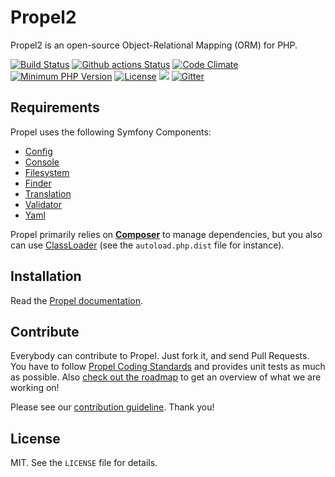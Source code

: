 # Propel2

Propel2 is an open-source Object-Relational Mapping (ORM) for PHP.

[![Build Status](https://travis-ci.org/propelorm/Propel2.svg?branch=master)](https://travis-ci.org/propelorm/Propel2)
[![Github actions Status](https://github.com/propelorm/Propel2/workflows/CI/badge.svg?branch=master)](https://github.com/propelorm/Propel2/actions?query=workflow%3ACI+branch%3Amaster)
[![Code Climate](https://codeclimate.com/github/propelorm/Propel2/badges/gpa.svg)](https://codeclimate.com/github/propelorm/Propel2)
[![Minimum PHP Version](http://img.shields.io/badge/php-%3E%3D%207.2-8892BF.svg)](https://php.net/)
[![License](https://poser.pugx.org/propel/propel/license.svg)](https://packagist.org/packages/propel/propel)
<a href="https://codeclimate.com/github/propelorm/Propel2"><img src="https://codeclimate.com/github/propelorm/Propel2/badges/coverage.svg"/></a>
[![Gitter](https://badges.gitter.im/Join%20Chat.svg)](https://gitter.im/propelorm/Propel)

## Requirements

Propel uses the following Symfony Components:

* [Config](https://github.com/symfony/config)
* [Console](https://github.com/symfony/console)
* [Filesystem](https://github.com/symfony/filesystem)
* [Finder](https://github.com/symfony/finder)
* [Translation](https://github.com/symfony/translation)
* [Validator](https://github.com/symfony/validator)
* [Yaml](https://github.com/symfony/yaml)

Propel primarily relies on [**Composer**](https://github.com/composer/composer) to manage dependencies, but you
also can use [ClassLoader](https://github.com/symfony/ClassLoader) (see the `autoload.php.dist` file for instance).


## Installation

Read the [Propel documentation](http://propelorm.org/documentation/01-installation.html).


## Contribute

Everybody can contribute to Propel. Just fork it, and send Pull Requests.
You have to follow [Propel Coding Standards](https://github.com/propelorm/Propel2/wiki/Coding-Standards) and provides unit
tests as much as possible. Also [check out the roadmap](https://github.com/propelorm/Propel2/wiki) to get an overview of what we are working on!

Please see our [contribution guideline](http://propelorm.org/contribute.html). Thank you!

## License

MIT. See the `LICENSE` file for details.
